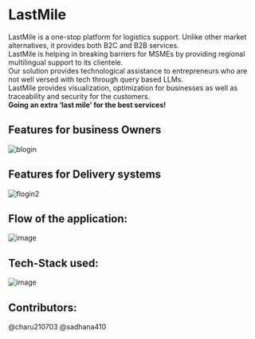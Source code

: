 # LastMile
 LastMile is a one-stop platform for logistics support. Unlike other market alternatives, it provides both B2C and B2B services. <br>
 LastMile is helping in breaking barriers for MSMEs by providing regional multilingual support to its clientele. <br>
 Our solution provides technological assistance to entrepreneurs who are not well versed with tech through query based LLMs. <br>
 LastMile provides visualization, optimization for businesses as well as traceability and security for the customers. <br>
 **Going an extra ‘last mile’ for the best services!** <br>

## Features for business Owners
![blogin](https://github.com/user-attachments/assets/219d4d60-c97b-4fd9-b4a1-c5e4f80081be)

## Features for Delivery systems
![flogin2](https://github.com/user-attachments/assets/4bde25b7-8312-46dc-8146-667d978c0dbf)

## Flow of the application:
![image](https://github.com/user-attachments/assets/64ebbf76-4b9b-41e7-b563-12a69bf661b3)

## Tech-Stack used:
![image](https://github.com/user-attachments/assets/66051613-bfb8-4591-b7b1-04701842ec54)

## Contributors:
@charu210703
@sadhana410
